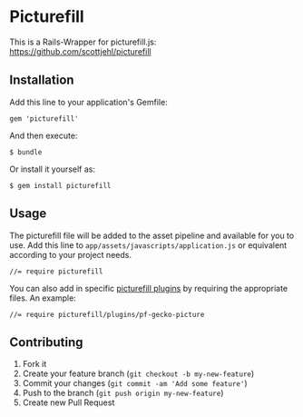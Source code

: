 # Picturefill

This is a Rails-Wrapper for picturefill.js: https://github.com/scottjehl/picturefill

## Installation

Add this line to your application's Gemfile:

    gem 'picturefill'

And then execute:

    $ bundle

Or install it yourself as:

    $ gem install picturefill

## Usage

The picturefill file will be added to the asset pipeline and available for you to use.
Add this line to `app/assets/javascripts/application.js` or equivalent according
to your project needs.

    //= require picturefill

You can also add in specific [picturefill plugins](https://github.com/scottjehl/picturefill/tree/master/src/plugins) by requiring the appropriate files. An example:

    //= require picturefill/plugins/pf-gecko-picture

## Contributing

1. Fork it
2. Create your feature branch (`git checkout -b my-new-feature`)
3. Commit your changes (`git commit -am 'Add some feature'`)
4. Push to the branch (`git push origin my-new-feature`)
5. Create new Pull Request
